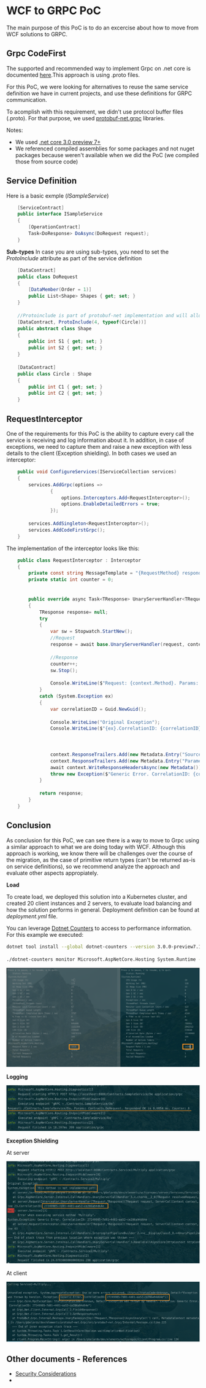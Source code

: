 # WCF to GRPC PoC

The main purpose of this PoC is to do an excercise about how to move from WCF solutions to GRPC.

## Grpc CodeFirst 

The supported and recommended way to implement Grpc on .net core is documented [here](https://docs.microsoft.com/en-us/aspnet/core/grpc/aspnetcore?view=aspnetcore-3.0&tabs=visual-studio).This approach is using .proto files.

For this PoC, we were looking for alternatives to reuse the same service definition we have in current projects, and use these definitions for GRPC communication.

To acomplish with this requirement, we didn't use protocol buffer files (.proto). For that purpose, we used [protobuf-net.grpc](https://github.com/protobuf-net/protobuf-net.Grpc) libraries.

Notes:
- We used [.net core 3.0 preview 7+](https://dotnet.microsoft.com/download/dotnet-core/3.0)
- We referenced compiled assemblies for some packages and not nuget packages because weren't available when we did the PoC (we compiled those from source code)

## Service Definition


Here is a basic exmple (*ISampleService*)
````csharp
    [ServiceContract]
    public interface ISampleService
    {
        [OperationContract]
        Task<DoResponse> DoAsync(DoRequest request);
    }
````

**Sub-types**
In case you are using sub-types, you need to set the *ProtoInclude* attribute as part of the service definition

````csharp
    [DataContract]
    public class DoRequest
    {
        [DataMember(Order = 1)]
        public List<Shape> Shapes { get; set; }
    }

    //Protoinclude is part of protobuf-net implementation and will allow to include derived classes
    [DataContract, ProtoInclude(4, typeof(Circle))]
    public abstract class Shape
    {
        public int S1 { get; set; }
        public int S2 { get; set; }
    }

    [DataContract]
    public class Circle : Shape
    {
        public int C1 { get; set; }
        public int C2 { get; set; }
    }
````

## RequestInterceptor

One of the requirements for this PoC is the ability to capture every call the service is receiving and log information about it.
In addition, in case of exceptions, we need to capture them and raise a new exception with less details to the client (Exception shielding).
In both cases we used an interceptor:

````csharp
    public void ConfigureServices(IServiceCollection services)
    {
        services.AddGrpc(options =>
                {
                    options.Interceptors.Add<RequestInterceptor>();
                    options.EnableDetailedErrors = true;
                });

        services.AddSingleton<RequestInterceptor>();
        services.AddCodeFirstGrpc();
    }
````

The implementation of the interceptor looks like this:

````csharp
    public class RequestInterceptor : Interceptor
    {
        private const string MessageTemplate = "{RequestMethod} responded {StatusCode} in {Elapsed:0.0000} ms";
        private static int counter = 0;

        
        public override async Task<TResponse> UnaryServerHandler<TRequest, TResponse>(TRequest request, ServerCallContext context, UnaryServerMethod<TRequest, TResponse> continuation)
        {
            TResponse response= null;
            try
            {
                var sw = Stopwatch.StartNew();
                //Request
                response = await base.UnaryServerHandler(request, context, continuation);

                //Response
                counter++;
                sw.Stop();

                Console.WriteLine($"Request: {context.Method}. Params: {request}. Responded {context.Status.StatusCode} in {sw.Elapsed.TotalMilliseconds:0.0000} ms. Counter: {counter}");
            }
            catch (System.Exception ex) 
            {
                var correlationID = Guid.NewGuid();

                Console.WriteLine("Original Exception");
                Console.WriteLine($"{ex}.CorrelationID: {correlationID}");

                

                context.ResponseTrailers.Add(new Metadata.Entry("Source", ex.Source));
                context.ResponseTrailers.Add(new Metadata.Entry("Parameters", request.ToString()));
                await context.WriteResponseHeadersAsync(new Metadata());
                throw new Exception($"Generic Error. CorrelationID: {correlationID}");
            }

            return response;
        }
    }
````


## Conclusion

As conclusion for this PoC, we can see there is a way to move to Grpc using a similar approach to what we are doing today with WCF. Although this approach is working, we know there will be challenges over the course of the migration, as the case of primitive return types (can't be returned as-is on service definitions), so we recommend analyze the approach and evaluate other aspects appropiately. 

**Load**

To create load, we deployed this solution into a Kubernetes cluster, and created 20 client instances and 2 servers, to evaluate load balancing and how the solution performs in general. Deployment definition can be found at *deployment.yml* file.

You can leverage [Dotnet Counters](https://github.com/dotnet/diagnostics/blob/master/documentation/dotnet-counters-instructions.md) to access to performance information. For this example we executed:

````bash
dotnet tool install --global dotnet-counters --version 3.0.0-preview7.19365.2

./dotnet-counters monitor Microsoft.AspNetCore.Hosting System.Runtime -p 1
````

![](imgs/2019-07-29-10-50-54.png)

**Logging**

![](imgs/2019-07-29-12-33-03.png)

**Exception Shielding**

At server

![](imgs/2019-07-29-12-35-39.png)

At client

![](imgs/2019-07-29-12-36-44.png)


## Other documents - References

- [Security Considerations](https://docs.microsoft.com/en-us/aspnet/core/grpc/security?view=aspnetcore-3.0)
- 

